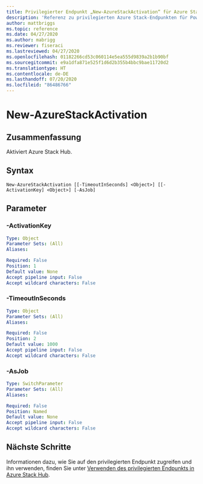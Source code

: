 ```yaml
---
title: Privilegierter Endpunkt „New-AzureStackActivation“ für Azure Stack Hub
description: 'Referenz zu privilegierten Azure Stack-Endpunkten für PowerShell: New-AzureStackActivation'
author: mattbriggs
ms.topic: reference
ms.date: 04/27/2020
ms.author: mabrigg
ms.reviewer: fiseraci
ms.lastreviewed: 04/27/2020
ms.openlocfilehash: 01182266cd53c060114e5ea555d9839a2b1b90bf
ms.sourcegitcommit: e9a1dfa871e525f1d6d2b355b4bbc9bae11720d2
ms.translationtype: HT
ms.contentlocale: de-DE
ms.lasthandoff: 07/20/2020
ms.locfileid: "86486766"
---
```

# <a name="new-azurestackactivation"></a>New-AzureStackActivation

## <a name="synopsis"></a>Zusammenfassung
Aktiviert Azure Stack Hub.

## <a name="syntax"></a>Syntax

```
New-AzureStackActivation [[-TimeoutInSeconds] <Object>] [[-ActivationKey] <Object>] [-AsJob]
```

## <a name="parameters"></a>Parameter

### <a name="-activationkey"></a>-ActivationKey
 

```yaml
Type: Object
Parameter Sets: (All)
Aliases:

Required: False
Position: 1
Default value: None
Accept pipeline input: False
Accept wildcard characters: False
```

### <a name="-timeoutinseconds"></a>-TimeoutInSeconds
 

```yaml
Type: Object
Parameter Sets: (All)
Aliases:

Required: False
Position: 2
Default value: 1000
Accept pipeline input: False
Accept wildcard characters: False
```

### <a name="-asjob"></a>-AsJob


```yaml
Type: SwitchParameter
Parameter Sets: (All)
Aliases:

Required: False
Position: Named
Default value: None
Accept pipeline input: False
Accept wildcard characters: False
```

## <a name="next-steps"></a>Nächste Schritte

Informationen dazu, wie Sie auf den privilegierten Endpunkt zugreifen und ihn verwenden, finden Sie unter [Verwenden des privilegierten Endpunkts in Azure Stack Hub](../../operator/azure-stack-privileged-endpoint.md).
